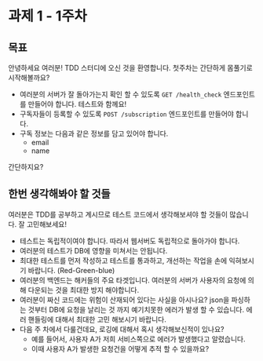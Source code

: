 # 과제 1 - 1주차

## 목표

안녕하세요 여러분! TDD 스터디에 오신 것을 환영합니다. 첫주차는 간단하게 몸풀기로 시작해볼까요?

- 여러분의 서버가 잘 돌아가는지 확인 할 수 있도록 `GET /health_check` 엔드포인트를 만들어야 합니다. 테스트와 함께요!
- 구독자들이 등록할 수 있도록 `POST /subscription` 엔드포인트를 만들어야 합니다.
- 구독 정보는 다음과 같은 정보를 담고 있어야 합니다.
  - email
  - name

간단하지요?

## 한번 생각해봐야 할 것들

여러분은 TDD를 공부하고 계시므로 테스트 코드에서 생각해보셔야 할 것들이 많습니다. 잘 고민해보세요!

- 테스트는 독립적이여야 합니다. 따라서 웹서버도 독립적으로 돌아가야 합니다.
- 여러분의 테스트가 DB에 영향을 미쳐서는 안됩니다.
- 최대한 테스트를 먼저 작성하고 테스트를 통과하고, 개선하는 작업을 손에 익혀보시기 바랍니다. (Red-Green-blue)
- 여러분의 백엔드는 해커들의 주요 타겟입니다. 여러분의 서버가 사용자의 요청에 의해 다운되는 것을 최대한 방지 해야합니다.
- 여러분이 짜신 코드에는 위험이 산재되어 있다는 사실을 아시나요? json을 파싱하는 것부터 DB에 요청을 날리는 것 까지 예기치못한 에러가 발생 할 수 있습니다. 에러 핸들링에 대해서 최대한 고민 해보시기 바랍니다.
- 다음 주 차에서 다룰건데요, 로깅에 대해서 혹시 생각해보신적이 있나요?
  - 예를 들어서, 사용자 A가 저희 서비스쪽으로 에러가 발생했다고 알렸습니다.
  - 이때 사용자 A가 발생한 요청건을 어떻게 추적 할 수 있을까요?
